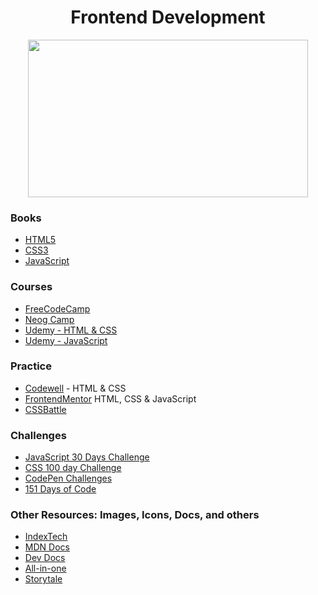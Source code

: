 <h1 align="center"> Frontend Development </h2>

<p align="center">
  <img src="http://oxnia.com/wp-content/uploads/2019/01/frontend-logo-featured-image-2.png" width="448" height="252"/> 	
</p>

### Books
* [HTML5](https://goalkicker.com/HTML5Book/) 
* [CSS3](https://books.goalkicker.com/CSSBook/)
* [JavaScript](https://eloquentjavascript.net/)

### Courses
* [FreeCodeCamp](https://www.freecodecamp.org/learn/)
* [Neog Camp](https://www.youtube.com/playlist?list=PLzvhQUIpvvuj5KPnyPyWsvgyzNkX_ACPA)
* [Udemy - HTML & CSS](https://www.udemy.com/course/design-and-develop-a-killer-website-with-html5-and-css3/)
* [Udemy - JavaScript](https://www.udemy.com/course/the-complete-javascript-course/)

### Practice
* [Codewell](https://www.codewell.cc/) - HTML & CSS
* [FrontendMentor](https://www.frontendmentor.io/) HTML, CSS & JavaScript
* [CSSBattle](https://cssbattle.dev/)

### Challenges 
* [JavaScript 30 Days Challenge](https://javascript30.com/)
* [CSS 100 day Challenge](https://100dayscss.com/)
* [CodePen Challenges](https://codepen.io/challenges)
* [151 Days of Code](https://151daysofcode.netlify.app/)

### Other Resources: Images, Icons, Docs, and others 
* [IndexTech](https://theindex.tech/)
* [MDN Docs](https://developer.mozilla.org/en-US/docs/Web)
* [Dev Docs](https://devdocs.io/)
* [All-in-one](https://gist.github.com/grace-snow/75eb03b9ae8ecdfcea306069545e02c2)
* [Storytale](https://storytale.io/)

